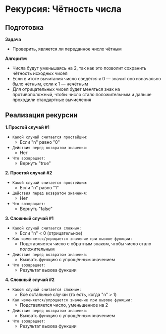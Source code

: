 # Рекурсия:  Чётность числа

## Подготовка
**Задача**
- Проверить, является ли переданное число чётным

**Алгоритм**
- Числа будут уменьшаясь на 2, так как это позволит сохранить чётность исходных чисел
- Если в итоге вычитания число сведётся к 0 — значит оно изначально было чётным, если к 1 — нечётным
- Для отрицательных чисел будет меняться знак на противоположный, чтобы число стало положительным и дальше проходили стандартные вычисления


## Реализация рекурсии
**1.Простой случай #1**
- `Какой случай считается простейшим:`
  - Если "n" равно "0"
- `Действия перед возвратом значения:`
  - Нет
- `Что возвращает:`
  - Вернуть "true"

**2. Простой случай #2**
- `Какой случай считается простейшим:`
  - Если "n" равно "1"
- `Действия перед возвратом значения:`
  - Нет
- `Что возвращает:`
  - Вернуть "false"

**3. Сложный случай #1**
- `Какой случай считается сложным:`
  - Если "n" < 0 (отрицательное)
- `Как изменяется/упрощается значение при вызове функции:`
  - Подставляется число с обратным знаком, чтобы число стало положительным
- `Действия перед возвратом значения:`
  - Вызвать функцию с упрощённым значением
- `Что возвращает:`
  - Результат вызова функции
  
**4. Сложный случай #2**
- `Какой случай считается сложным:`
  - Все остальные случаи (то есть, когда "n" > 1)
- `Как изменяется/упрощается значение при вызове функции:`
  - Подставляется число, уменьшенное на 2
- `Действия перед возвратом значения:`
  - Вызвать функцию с упрощённым значением
- `Что возвращает:`
  - Результат вызова функции